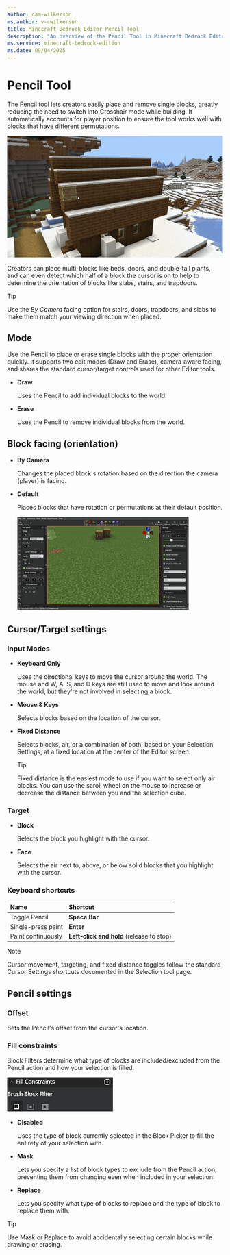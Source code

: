 ```yaml
---
author: cam-wilkerson
ms.author: v-cwilkerson
title: Minecraft Bedrock Editor Pencil Tool
description: "An overview of the Pencil Tool in Minecraft Bedrock Editor"
ms.service: minecraft-bedrock-edition
ms.date: 09/04/2025
---
```


# Pencil Tool

The Pencil tool lets creators easily place and remove single blocks, greatly reducing the need to switch into Crosshair mode while building. It automatically accounts for player position to ensure the tool works well with blocks that have different permutations. 

![Pencil Tool selecting individual blocks](Media/GIFs/Pencil.gif)

Creators can place multi-blocks like beds, doors, and double-tall plants, and can even detect which half of a block the cursor is on to help to determine the orientation of blocks like slabs, stairs, and trapdoors.

> [!TIP]
> Use the *By Camera* facing option for stairs, doors, trapdoors, and slabs to make them match your viewing direction when placed.

## Mode

Use the Pencil to place or erase single blocks with the proper orientation quickly. It supports two edit modes (Draw and Erase), camera‑aware facing, and shares the standard cursor/target controls used for other Editor tools.

-	**Draw**

    Uses the Pencil to add individual blocks to the world.

-	**Erase**

    Uses the Pencil to remove individual blocks from the world.


## Block facing (orientation)

-	**By Camera**

    Changes the placed block's rotation based on the direction the camera (player) is facing.

-	**Default**

    Places blocks that have rotation or permutations at their default position.

    ![Gif demonstrating Block Facing categories](Media/blockfacing.gif)

## Cursor/Target settings

### Input Modes

- **Keyboard Only**

    Uses the directional keys to move the cursor around the world. The mouse and W, A, S, and D keys are still used to move and look around the world, but they're not involved in selecting a block.

- **Mouse & Keys**

    Selects blocks based on the location of the cursor.

- **Fixed Distance**

    Selects blocks, air, or a combination of both, based on your Selection Settings, at a fixed location at the center of the Editor screen.
    
    > [!Tip]
    > Fixed distance is the easiest mode to use if you want to select only air blocks. You can use the scroll wheel on the mouse to increase or decrease the distance between you and the selection cube.

### Target

- **Block**

    Selects the block you highlight with the cursor.

- **Face**

    Selects the air next to, above, or below solid blocks that you highlight with the cursor.

### Keyboard shortcuts
|Name|Shortcut|
|:----|:----|
|Toggle Pencil|**Space Bar**|
|Single-press paint|**Enter**|
|Paint continuously|**Left‑click and hold** (release to stop)|

> [!NOTE]
> Cursor movement, targeting, and fixed‑distance toggles follow the standard Cursor Settings shortcuts documented in the Selection tool page.


## Pencil settings

### Offset 

Sets the Pencil's offset from the cursor's location.

### Fill constraints

Block Filters determine what type of blocks are included/excluded from the Pencil action and how your selection is filled.

![Fil Constraints Menu](media/BrushScreenshots/FillConstraints.png)

- **Disabled**

    Uses the type of block currently selected in the Block Picker to fill the entirety of your selection with.

- **Mask**

    Lets you specify a list of block types to exclude from the Pencil action, preventing them from changing even when included in your selection.

- **Replace**

    Lets you specify what type of blocks to replace and the type of block to replace them with.

> [!TIP]
> Use Mask or Replace to avoid accidentally selecting certain blocks while drawing or erasing.
